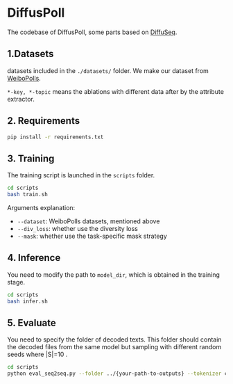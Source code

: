 # DiffusPoll

The codebase of DiffusPoll,  some parts based on [DiffuSeq](https://github.com/Shark-NLP/DiffuSeq).


## 1.Datasets
datasets included in the ``./datasets/`` folder. We make our dataset from [WeiboPolls](https://github.com/polyusmart/Poll-Question-Generation/tree/main/data/Weibo).

`*-key, *-topic` means the ablations with different data after by the attribute extractor. 

## 2. Requirements

```bash 
pip install -r requirements.txt 
```

## 3. Training
The training script is launched in the ``scripts`` folder.
```bash
cd scripts
bash train.sh
```
Arguments explanation:
- ```--dataset```: WeiboPolls datasets, mentioned above
- ```--div_loss```:  whether use the diversity loss
- ```--mask```: whether use the task-specific mask strategy

## 4. Inference
You need to modify the path to ```model_dir```, which is obtained in the training stage.
```bash
cd scripts
bash infer.sh
```

## 5. Evaluate
You need to specify the folder of decoded texts. This folder should contain the decoded files from the same model but sampling with different random seeds where |S|=10 .

```bash
cd scripts 
python eval_seq2seq.py --folder ../{your-path-to-outputs} --tokenizer char --mbr
```
